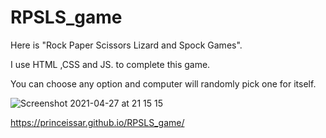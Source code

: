 # RPSLS_game

Here is "Rock Paper Scissors Lizard and Spock Games".

I use HTML ,CSS and JS. to complete this game.


You can choose any option and computer will randomly pick one for itself.

![Screenshot 2021-04-27 at 21 15 15](https://user-images.githubusercontent.com/82021741/116299218-b139ee80-a79d-11eb-9660-a75d98a7ac34.png)

https://princeissar.github.io/RPSLS_game/


